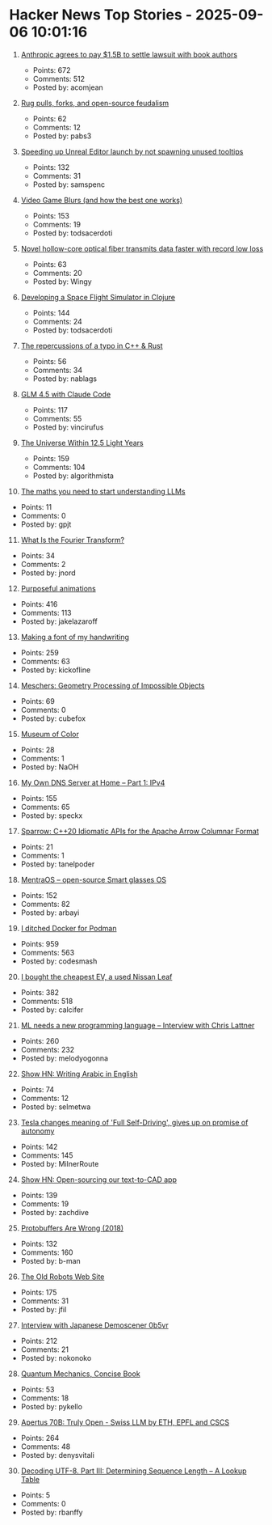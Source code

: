 # Hacker News Top Stories - 2025-09-06 10:01:16

1. [Anthropic agrees to pay $1.5B to settle lawsuit with book authors](https://www.nytimes.com/2025/09/05/technology/anthropic-settlement-copyright-ai.html?unlocked_article_code=1.jk8.bTTt.Zir9wmtPaTp2&smid=url-share)
   - Points: 672
   - Comments: 512
   - Posted by: acomjean

2. [Rug pulls, forks, and open-source feudalism](https://lwn.net/SubscriberLink/1036465/e80ebbc4cee39bfb/)
   - Points: 62
   - Comments: 12
   - Posted by: pabs3

3. [Speeding up Unreal Editor launch by not spawning unused tooltips](https://larstofus.com/2025/09/02/speeding-up-the-unreal-editor-launch-by-not-spawning-38000-tooltips/)
   - Points: 132
   - Comments: 31
   - Posted by: samspenc

4. [Video Game Blurs (and how the best one works)](https://blog.frost.kiwi/dual-kawase/)
   - Points: 153
   - Comments: 19
   - Posted by: todsacerdoti

5. [Novel hollow-core optical fiber transmits data faster with record low loss](https://phys.org/news/2025-09-hollow-core-optical-fiber-transmits.html)
   - Points: 63
   - Comments: 20
   - Posted by: Wingy

6. [Developing a Space Flight Simulator in Clojure](https://www.wedesoft.de/software/2025/09/05/clojure-game/)
   - Points: 144
   - Comments: 24
   - Posted by: todsacerdoti

7. [The repercussions of a typo in C++ & Rust](https://www.nablag.com/rust_cpp_missing_ampersand)
   - Points: 56
   - Comments: 34
   - Posted by: nablags

8. [GLM 4.5 with Claude Code](https://docs.z.ai/guides/llm/glm-4.5)
   - Points: 117
   - Comments: 55
   - Posted by: vincirufus

9. [The Universe Within 12.5 Light Years](http://www.atlasoftheuniverse.com/12lys.html)
   - Points: 159
   - Comments: 104
   - Posted by: algorithmista

10. [The maths you need to start understanding LLMs](https://www.gilesthomas.com/2025/09/maths-for-llms)
   - Points: 11
   - Comments: 0
   - Posted by: gpjt

11. [What Is the Fourier Transform?](https://www.quantamagazine.org/what-is-the-fourier-transform-20250903/)
   - Points: 34
   - Comments: 2
   - Posted by: jnord

12. [Purposeful animations](https://emilkowal.ski/ui/you-dont-need-animations)
   - Points: 416
   - Comments: 113
   - Posted by: jakelazaroff

13. [Making a font of my handwriting](https://chameth.com/making-a-font-of-my-handwriting/)
   - Points: 259
   - Comments: 63
   - Posted by: kickofline

14. [Meschers: Geometry Processing of Impossible Objects](https://anadodik.github.io/publication/meschers/)
   - Points: 69
   - Comments: 0
   - Posted by: cubefox

15. [Museum of Color](https://emergencemagazine.org/essay/museum-of-color/)
   - Points: 28
   - Comments: 1
   - Posted by: NaOH

16. [My Own DNS Server at Home – Part 1: IPv4](https://jan.wildeboer.net/2025/08/My-DNS-Part-1/)
   - Points: 155
   - Comments: 65
   - Posted by: speckx

17. [Sparrow: C++20 Idiomatic APIs for the Apache Arrow Columnar Format](https://github.com/man-group/sparrow)
   - Points: 21
   - Comments: 1
   - Posted by: tanelpoder

18. [MentraOS – open-source Smart glasses OS](https://github.com/Mentra-Community/MentraOS)
   - Points: 152
   - Comments: 82
   - Posted by: arbayi

19. [I ditched Docker for Podman](https://codesmash.dev/why-i-ditched-docker-for-podman-and-you-should-too)
   - Points: 959
   - Comments: 563
   - Posted by: codesmash

20. [I bought the cheapest EV, a used Nissan Leaf](https://www.jeffgeerling.com/blog/2025/i-bought-cheapest-ev-used-nissan-leaf)
   - Points: 382
   - Comments: 518
   - Posted by: calcifer

21. [ML needs a new programming language – Interview with Chris Lattner](https://signalsandthreads.com/why-ml-needs-a-new-programming-language/)
   - Points: 260
   - Comments: 232
   - Posted by: melodyogonna

22. [Show HN: Writing Arabic in English](https://sherifelmetwally.com/writing/writing-arabic-in-english)
   - Points: 74
   - Comments: 12
   - Posted by: selmetwa

23. [Tesla changes meaning of 'Full Self-Driving', gives up on promise of autonomy](https://electrek.co/2025/09/05/tesla-changes-meaning-full-self-driving-give-up-promise-autonomy/)
   - Points: 142
   - Comments: 145
   - Posted by: MilnerRoute

24. [Show HN: Open-sourcing our text-to-CAD app](https://github.com/Adam-CAD/CADAM)
   - Points: 139
   - Comments: 19
   - Posted by: zachdive

25. [Protobuffers Are Wrong (2018)](https://reasonablypolymorphic.com/blog/protos-are-wrong/)
   - Points: 132
   - Comments: 160
   - Posted by: b-man

26. [The Old Robots Web Site](https://www.theoldrobots.com/index2.html)
   - Points: 175
   - Comments: 31
   - Posted by: jfil

27. [Interview with Japanese Demoscener 0b5vr](https://6octaves.com/2025/09/interview-with-demoscener-0b5vr.html)
   - Points: 212
   - Comments: 21
   - Posted by: nokonoko

28. [Quantum Mechanics, Concise Book](https://github.com/basketballguy999/Quantum-Mechanics-Concise-Book)
   - Points: 53
   - Comments: 18
   - Posted by: pykello

29. [Apertus 70B: Truly Open - Swiss LLM by ETH, EPFL and CSCS](https://huggingface.co/swiss-ai/Apertus-70B-2509)
   - Points: 264
   - Comments: 48
   - Posted by: denysvitali

30. [Decoding UTF-8. Part III: Determining Sequence Length – A Lookup Table](https://nemanjatrifunovic.substack.com/p/decoding-utf-8-part-iii-determining)
   - Points: 5
   - Comments: 0
   - Posted by: rbanffy

